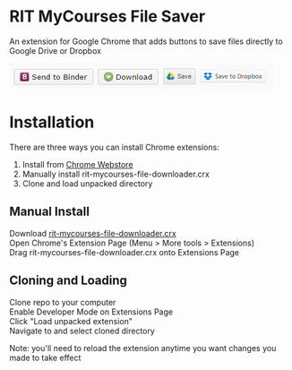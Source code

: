 # RIT MyCourses File Saver
An extension for Google Chrome that adds buttons to save files directly to Google Drive or Dropbox

![Image Preview](https://github.com/Speenah/rit-mycourses-file-downloader/raw/master/images/preview.png "Image preview")

# Installation
There are three ways you can install Chrome extensions:

1. Install from [Chrome Webstore](https://superduperlink.com)
2. Manually install rit-mycourses-file-downloader.crx
3. Clone and load unpacked directory

Manual Install
--------------

Download [rit-mycourses-file-downloader.crx](https://github.com/Speenah/rit-mycourses-file-downloader/raw/master/rit-mycourses-file-downloader.crx)<br/>
Open Chrome's Extension Page (Menu > More tools > Extensions)<br/>
Drag rit-mycourses-file-downloader.crx onto Extensions Page<br/>

Cloning and Loading
-------------------

Clone repo to your computer<br/>
Enable Developer Mode on Extensions Page<br/>
Click "Load unpacked extension"<br/>
Navigate to and select cloned directory

Note: you'll need to reload the extension anytime you want changes you made to take effect
